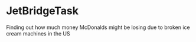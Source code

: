 # JetBridgeTask
Finding out how much money McDonalds might be losing due to broken ice cream machines in the US
